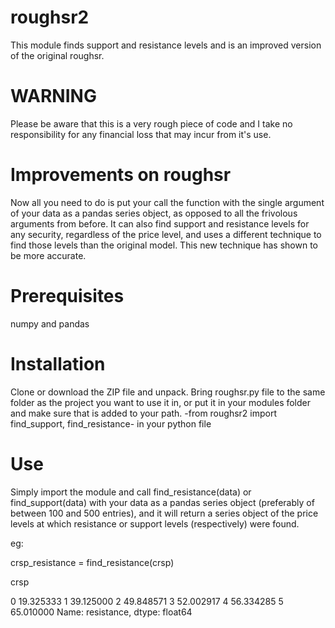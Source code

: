 # roughsr2
This module finds support and resistance levels and is an improved version of the original roughsr.

# WARNING
Please be aware that this is a very rough piece of code and I take no responsibility for any financial loss that may incur from it's use.

# Improvements on roughsr
Now all you need to do is put your call the function with the single argument of your data as a pandas series object, as opposed to all the frivolous arguments from before. It can also find support and resistance levels for any security, regardless of the price level, and uses a different technique to find those levels than the original model. This new technique has shown to be more accurate.

# Prerequisites
numpy and pandas

# Installation
Clone or download the ZIP file and unpack.
Bring roughsr.py file to the same folder as the project you want to use it in, or put it in your modules folder and make sure that is added to your path.
-from roughsr2 import find_support, find_resistance- in your python file

# Use
Simply import the module and call find_resistance(data) or find_support(data) with your data as a pandas series object (preferably of between 100 and 500 entries), and it will return a series object of the price levels at which resistance or support levels (respectively) were found.

eg:

crsp_resistance = find_resistance(crsp)

crsp

0    19.325333
1    39.125000
2    49.848571
3    52.002917
4    56.334285
5    65.010000
Name: resistance, dtype: float64



